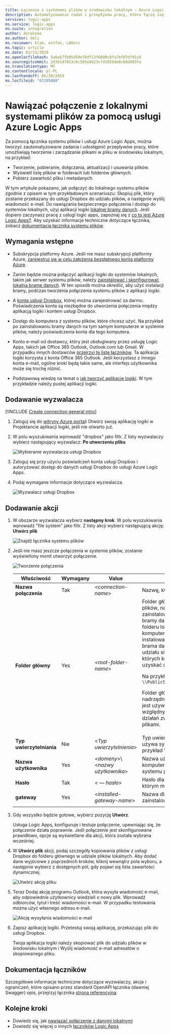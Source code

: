 ```yaml
---
title: Łączenie z systemami plików w środowisku lokalnym — Azure Logic Apps
description: Automatyzowanie zadań i przepływów pracy, które łączą się z systemami plików w środowisku lokalnym za pomocą łącznika systemu plików za pośrednictwem lokalnej bramy danych w usłudze Azure Logic Apps
services: logic-apps
ms.service: logic-apps
ms.suite: integration
author: derek1ee
ms.author: deli
ms.reviewer: klam, estfan, LADocs
ms.topic: article
ms.date: 01/13/2019
ms.openlocfilehash: 5a6a57fb05d59e70df13f6800c8fa7bf87df91c6
ms.sourcegitcommit: 2d3b1d7653c6c585e9423cf41658de0c68d883fa
ms.translationtype: MT
ms.contentlocale: pl-PL
ms.lasthandoff: 06/20/2019
ms.locfileid: "67295888"
---
```

# <a name="connect-to-on-premises-file-systems-with-azure-logic-apps"></a>Nawiązać połączenie z lokalnymi systemami plików za pomocą usługi Azure Logic Apps

Za pomocą łącznika systemu plików i usługi Azure Logic Apps, można tworzyć zautomatyzowane zadania i udostępnić przepływów pracy, które umożliwiają tworzenie i zarządzanie plikami w pliku w środowisku lokalnym, na przykład:  

- Tworzenie, pobieranie, dołączania, aktualizacji i usuwania plików.
- Wyświetl listę plików w folderach lub folderów głównych.
- Pobierz zawartość pliku i metadanych.

W tym artykule pokazano, jak połączyć do lokalnego systemu plików zgodnie z opisem w tym przykładowym scenariuszu: Skopiuj plik, który zostanie przekazany do usługi Dropbox do udziału plików, a następnie wyślij wiadomość e-mail. Do nawiązania bezpiecznego połączenia i dostęp do systemów lokalnych, użyj aplikacji logiki [lokalnej bramy danych](../logic-apps/logic-apps-gateway-connection.md). Jeśli dopiero zaczynasz pracę z usługi logic apps, zapoznaj się z [co to jest Azure Logic Apps?](../logic-apps/logic-apps-overview.md). Aby uzyskać informacje techniczne dotyczące łącznika, zobacz [dokumentacja łącznika systemu plików](/connectors/filesystem/).

## <a name="prerequisites"></a>Wymagania wstępne

* Subskrypcja platformy Azure. Jeśli nie masz subskrypcji platformy Azure, [zarejestruj się w celu założenia bezpłatnego konta platformy Azure](https://azure.microsoft.com/free/).

* Zanim będzie można połączyć aplikacji logiki do systemów lokalnych, takim jak serwer systemu plików, należy [zainstalować i skonfigurować lokalną bramę danych](../logic-apps/logic-apps-gateway-install.md). W ten sposób można określić, aby użyć instalacji bramy, podczas tworzenia połączenia systemu plików z aplikacji logiki.

* A [konta usługi Dropbox](https://www.dropbox.com/), której można zarejestrować za darmo. Poświadczenia konta są niezbędne do utworzenia połączenia między aplikacją logiki i kontem usługi Dropbox.

* Dostęp do komputera z systemu plików, które chcesz użyć. Na przykład po zainstalowaniu bramy danych na tym samym komputerze w systemie plików, należy poświadczenia konta dla tego komputera.

* Konto e-mail od dostawcy, który jest obsługiwany przez usługę Logic Apps, takich jak Office 365 Outlook, Outlook.com lub Gmail. W przypadku innych dostawców [przejrzyj tę listę łączników](https://docs.microsoft.com/connectors/). Ta aplikacja logiki korzysta z konta Office 365 Outlook. Jeśli korzystasz z innego konta e-mail, ogólne kroki będą takie same, ale interfejs użytkownika może się trochę różnić.

* Podstawową wiedzę na temat o [jak tworzyć aplikacje logiki](../logic-apps/quickstart-create-first-logic-app-workflow.md). W tym przykładzie należy pustej aplikacji logiki.

## <a name="add-trigger"></a>Dodawanie wyzwalacza

[!INCLUDE [Create connection general intro](../../includes/connectors-create-connection-general-intro.md)]

1. Zaloguj się do [witryny Azure portal](https://portal.azure.com)i Otwórz swoją aplikację logiki w Projektancie aplikacji logiki, jeśli nie otwarto już.

1. W polu wyszukiwania wprowadź "dropbox" jako filtr. Z listy wyzwalaczy wybierz następujący wyzwalacz: **Po utworzeniu pliku**

   ![Wybieranie wyzwalacza usługi Dropbox](media/logic-apps-using-file-connector/select-dropbox-trigger.png)

1. Zaloguj się przy użyciu poświadczeń konta usługi Dropbox i autoryzować dostęp do danych usługi Dropbox do usługi Azure Logic Apps.

1. Podaj wymagane informacje dotyczące wyzwalacza.

   ![Wyzwalacz usługi Dropbox](media/logic-apps-using-file-connector/dropbox-trigger.png)

## <a name="add-actions"></a>Dodawanie akcji

1. W obszarze wyzwalacza wybierz **następny krok**. W polu wyszukiwania wprowadź "file system" jako filtr. Z listy akcji wybierz następującą akcję: **Utwórz plik**

   ![Znajdź łącznika systemu plików](media/logic-apps-using-file-connector/find-file-system-action.png)

1. Jeśli nie masz jeszcze połączenia w systemie plików, zostanie wyświetlony monit utworzyć połączenie.

   ![Tworzenie połączenia](media/logic-apps-using-file-connector/file-system-connection.png)

   | Właściwość | Wymagany | Value | Opis |
   | -------- | -------- | ----- | ----------- |
   | **Nazwa połączenia** | Tak | <*connection-name*> | Nazwę, która ma połączenia |
   | **Folder główny** | Yes | <*root-folder-name*> | Folder główny systemu plików, na przykład po zainstalowaniu lokalnej bramy danych przykład folderu lokalnego na komputerze, na którym instalowany jest lokalna brama danych, lub folderu do udziału sieciowego, w których komputer może uzyskać dostęp. <p>Na przykład: `\\PublicShare\\DropboxFiles` <p>Folder główny jest folder nadrzędny głównego, który jest używany dla ścieżek względnych dla wszystkich działań związanych z plikami. |
   | **Typ uwierzytelniania** | Nie | <*Typ uwierzytelnienia*> | Typ uwierzytelniania, który używa systemu plików, na przykład **Windows** |
   | **Nazwa użytkownika** | Yes | <*domeny*>\\<*nazwy użytkownika*> | Nazwa użytkownika na komputerze, na którym masz systemu plików |
   | **Hasło** | Tak | < *— hasło*> | Hasło dla komputera, na którym masz systemu plików |
   | **gateway** | Yes | <*installed-gateway-name*> | Nazwa dla uprzednio zainstalowanej bramy |
   |||||

1. Gdy wszystko będzie gotowe, wybierz pozycję **Utwórz**.

   Usługa Logic Apps, konfiguruje i testuje połączenie, upewniając się, że połączenie działa poprawnie. Jeśli połączenie jest skonfigurowane prawidłowo, opcje są wyświetlane dla akcji, która została wybrana wcześniej.

1. W **Utwórz plik** akcji, podaj szczegóły kopiowania plików z usługi Dropbox do folderu głównego w udziale plików lokalnych. Aby dodać dane wyjściowe z poprzednich kroków, kliknij wewnątrz pola wyboru, a następnie wybierz z dostępnych pól, gdy pojawi się lista zawartości dynamicznej.

   ![Utwórz akcję pliku](media/logic-apps-using-file-connector/create-file-filled.png)

1. Teraz Dodaj akcję programu Outlook, która wysyła wiadomość e-mail, aby odpowiednie użytkownicy wiedzieli o nowy plik. Wprowadź odbiorców, tytuł i treść wiadomości e-mail. W przypadku testowania można użyć własnego adresu e-mail.

   ![Akcję wysyłania wiadomości e-mail](media/logic-apps-using-file-connector/send-email.png)

1. Zapisz aplikację logiki. Przetestuj swoją aplikację, przekazując plik do usługi Dropbox.

   Twoja aplikacja logiki należy skopiować plik do udziału plików w środowisku lokalnym i Wyślij wiadomość e-mail adresatów o skopiowanego pliku.

## <a name="connector-reference"></a>Dokumentacja łączników

Szczegółowe informacje techniczne dotyczące wyzwalaczy, akcje i ograniczeń, które opisano przez standard OpenAPI łącznika (dawniej Swagger) opis, przejrzyj łącznika [strona referencyjna](/connectors/fileconnector/).

## <a name="next-steps"></a>Kolejne kroki

* Dowiedz się, jak [nawiązać połączenie z danymi lokalnymi](../logic-apps/logic-apps-gateway-connection.md) 
* Dowiedz się więcej o innych [łączników Logic Apps](../connectors/apis-list.md)
